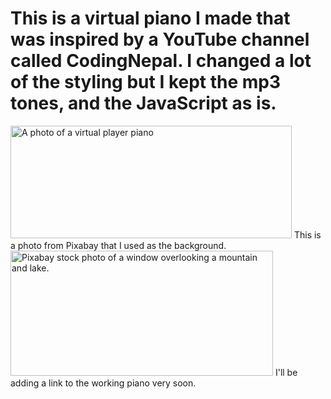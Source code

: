 # This is a virtual piano I made that was inspired by a YouTube channel called CodingNepal. I changed a lot of the styling but I kept the mp3 tones, and the JavaScript as is.
<img src="https://scontent-mia3-2.xx.fbcdn.net/v/t39.30808-6/400098779_1028356711831038_5532603964645687310_n.jpg?_nc_cat=102&ccb=1-7&_nc_sid=5f2048&_nc_ohc=HRlDKpQ_TUoAX8IRPF-&_nc_ht=scontent-mia3-2.xx&oh=00_AfAqMJZLD-_VLxtPCor-E2_RrlfT9aiY40XUTsWyBhUPTg&oe=655B1C41" alt="A photo of a virtual player piano" width="450px" height="180px" />
This is a photo from Pixabay that I used as the background.
<img src="https://scontent-mia3-2.xx.fbcdn.net/v/t39.30808-6/401859719_1028356668497709_1275510755203569246_n.jpg?_nc_cat=109&ccb=1-7&_nc_sid=5f2048&_nc_ohc=AjynEv05YZYAX85NCAU&_nc_ht=scontent-mia3-2.xx&oh=00_AfAYSUrlkSbd2j2YkJJ9I23PRbmgq3ADqYv9TB1ZuWNK4A&oe=655AFA9D" alt="Pixabay stock photo of a window overlooking a mountain and lake." width="420px" height="200px" />
I'll be adding a link to the working piano very soon.